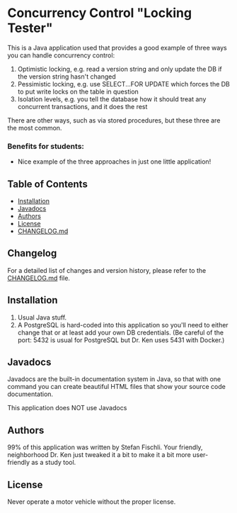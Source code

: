 # Concurrency Control "Locking Tester"

This is a Java application used that provides a good example of  three
ways you can handle concurrency control:

1. Optimistic locking, e.g. read a version string and only update the DB if the 
version string hasn't changed
2. Pessimistic locking, e.g. use SELECT...FOR UPDATE which forces the DB to
put write locks on the table in question
3. Isolation levels, e.g. you tell the database how it should treat any concurrent
transactions, and it does the rest

There are other ways, such as via stored procedures, but these three are the most
common.

### Benefits for students:

- Nice example of the three approaches in just one little application!

## Table of Contents

- [Installation](#installation)
- [Javadocs](#javadocs)
- [Authors](#authors)
- [License](#license)
- [CHANGELOG.md](CHANGELOG.md)


## Changelog

For a detailed list of changes and version history, please refer to the [CHANGELOG.md](CHANGELOG.md) file.

## Installation

1. Usual Java stuff.  
2. A PostgreSQL is hard-coded into this application so you'll need to either change that
or at least add your own DB credentials. (Be careful of the port: 5432 is usual for PostgreSQL
but Dr. Ken uses 5431 with Docker.)


## Javadocs

Javadocs are the built-in documentation system in Java, so that with one
command you can create beautiful HTML files that show your source code
documentation.

This application does NOT use Javadocs

## Authors

99% of this application was written by Stefan Fischli.
Your friendly, neighborhood Dr. Ken just tweaked it a bit to make it a 
bit more user-friendly as a study tool.

## License

Never operate a motor vehicle without the proper license.

